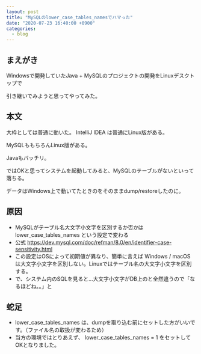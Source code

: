 ```yaml
---
layout: post
title: "MySQLのlower_case_tables_namesでハマった"
date: "2020-07-23 16:40:00 +0900"
categories: 
  - blog
---
```

## まえがき

Windowsで開発していたJava + MySQLのプロジェクトの開発をLinuxデスクトップで  

引き継いでみようと思ってやってみた。  

## 本文

大枠としては普通に動いた。 IntelliJ IDEA は普通にLinux版がある。  

MySQLももちろんLinux版がある。  

Javaもバッチリ。  


ではOKと思ってシステムを起動してみると、MySQLのテーブルがないといって落ちる。  

データはWindows上で動いてたときのをそのままdump/restoreしたのに。  

## 原因

* MySQLがテーブル名大文字小文字を区別するか否かは lower_case_tables_names という設定で変わる
* 公式 <a href="https://dev.mysql.com/doc/refman/8.0/en/identifier-case-sensitivity.html">https://dev.mysql.com/doc/refman/8.0/en/identifier-case-sensitivity.html
* この設定はOSによって初期値が異なり、簡単に言えば Windows / macOS は大文字小文字を区別しない。Linuxではテーブル名の大文字小文字を区別する。
* で、システム内のSQLを見ると…大文字小文字がDB上のと全然違うので「なるほどね。。」と

## 蛇足

* lower_case_tables_names は、dumpを取り込む前にセットした方がいいです。（ファイル名の取扱が変わるため）
* 当方の環境ではとりあえず、 lower_case_tables_names = 1 をセットしてOKとなりました。

